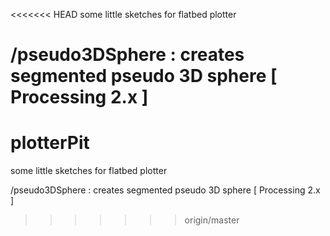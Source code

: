 <<<<<<< HEAD
some little sketches for flatbed plotter

/pseudo3DSphere : creates segmented pseudo 3D sphere [ Processing 2.x ]
=======
# plotterPit
some little sketches for flatbed plotter

/pseudo3DSphere : creates segmented pseudo 3D sphere [ Processing 2.x ] 
>>>>>>> origin/master
